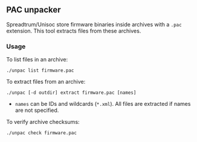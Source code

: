 ## PAC unpacker

Spreadtrum/Unisoc store firmware binaries inside archives with a `.pac` extension. This tool extracts files from these archives.

### Usage

To list files in an archive:

`./unpac list firmware.pac`

To extract files from an archive:

`./unpac [-d outdir] extract firmware.pac [names]`

* `names` can be IDs and wildcards (`*.xml`). All files are extracted if names are not specified.

To verify archive checksums:

`./unpac check firmware.pac`

